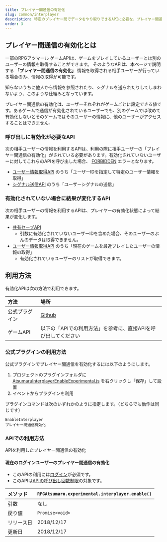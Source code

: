 ```yaml
---
title: プレイヤー間通信の有効化
slug: common/interplayer
description: 特定のプレイヤー間でデータをやり取りできるAPIに必要な、プレイヤー間通信の有効化APIについてです。
order: 3
---
```


## プレイヤー間通信の有効化とは
一部のRPGアツマール ゲームAPIは、ゲームをプレイしているユーザーとは別のユーザーの情報を取得することができます。
そのようなAPIは、本ページで説明する **「プレイヤー間通信の有効化」** 情報を取得される相手ユーザーが行っている場合のみ、情報の取得が可能です。

知らないうちに他人から情報を参照されたり、シグナルを送られたりしてしまわないよう、このような仕組みとなっています。

プレイヤー間通信の有効化は、ユーザーそれぞれがゲームごとに設定できる値です。あるゲームで通信が有効化されているユーザーでも、別のゲームでは改めて有効化しないとそのゲームではそのユーザーの情報に、他のユーザーがアクセスすることはできません。

### 呼び出しに有効化が必要なAPI
次の相手ユーザーの情報を利用するAPIは、利用の際に相手ユーザーの「プレイヤー間通信の有効化」がされている必要があります。有効化されていないユーザーに対してこれらのAPIを呼び出した場合、 [FORBIDDEN](/common/errors) エラーとなります。

- [ユーザー情報取得API](/user) のうち「ユーザーIDを指定して特定のユーザー情報を取得」
- [シグナル送信API](/signal) のうち「ユーザーシグナルの送信」

### 有効化されていない場合に結果が変化するAPI
次の相手ユーザーの情報を利用するAPIは、プレイヤーの有効化状態によって結果が変化します。

- [共有セーブAPI](/shared-save)
  - 引数に有効化されていないユーザーIDを含めた場合、そのユーザーのぶんのデータは取得できません。
- [ユーザー情報取得API](/user) のうち「現在のゲームを最近プレイしたユーザーの情報の取得」
  - 有効化されているユーザーのリストが取得できます。


## 利用方法

有効化APIは次の方法で利用できます。

方法 | 場所
:---|:---
公式プラグイン | [Github](https://github.com/atsumaru/mv-plugins/blob/master/plugins/AtsumaruInterplayerEnableExperimental.js)
ゲームAPI | 以下の「APIでの利用方法」を参考に、直接APIを呼び出してください

### 公式プラグインの利用方法
公式プラグインでプレイヤー間通信を有効化するには以下のようにします。
1. プロジェクトのプラグインフォルダに [AtsumaruInterplayerEnableExperimental.js](https://raw.githubusercontent.com/atsumaru/mv-plugins/master/plugins/AtsumaruInterplayerEnableExperimental.js) を右クリックし「保存」して設置
1. イベントからプラグインを利用

プラグインコマンドは次のいずれかのように指定します。（どちらでも動作は同じです）

```
EnableInterplayer
プレイヤー間通信有効化
```


### APIでの利用方法
APIを利用したプレイヤー間通信の有効化

#### 現在のログインユーザーのプレイヤー間通信の有効化

- このAPIの利用には[ログイン](/common/login)が必須です。
- このAPIは[APIの呼び出し回数制限](/common/rate-limit)の対象です。

メソッド | `RPGAtsumaru.experimental.interplayer.enable()`
:---|:---
引数 | なし
戻り値 | `Promise<void>`
リリース日 | 2018/12/17
更新日 | 2018/12/17
